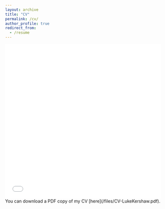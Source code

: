 ```yaml
---
layout: archive
title: "CV"
permalink: /cv/
author_profile: true
redirect_from:
  - /resume
---
```


<iframe src="/files/CV-LukeKershaw.pdf" width="100%" height="500" frameborder="no" border="0" marginwidth="0" marginheight="0"></iframe>
You can download a PDF copy of my CV [here](/files/CV-LukeKershaw.pdf).
